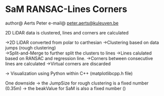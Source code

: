 # SaM RANSAC-Lines Corners

author@ Aerts Peter
e-mail@ peter.aerts@kuleuven.be

2D LiDAR data is clustered, lines and corners are calculated

->2D LiDAR converted from polar to carthesian
->Clustering based on data jumps (rough clustering)     
->Split-and-Merge to further split the clusters to lines
->Lines calulated based on RANSAC and regression line. 
->Corners between consecutive lines are calculated
->Virtual corners are discarded

-> Visualization using Python within C++ (matplotlibcpp.h file)


One downside -> the JumpSize for rough clustering is a fixed number (0.35m)
             -> the beakValue for SaM is also a fixed number ()